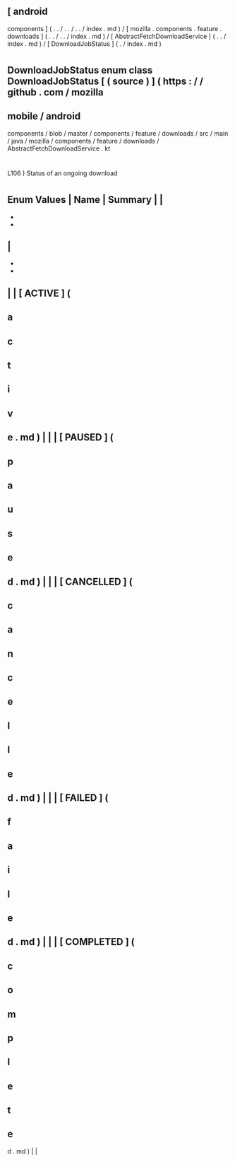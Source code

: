 [
android
-
components
]
(
.
.
/
.
.
/
.
.
/
index
.
md
)
/
[
mozilla
.
components
.
feature
.
downloads
]
(
.
.
/
.
.
/
index
.
md
)
/
[
AbstractFetchDownloadService
]
(
.
.
/
index
.
md
)
/
[
DownloadJobStatus
]
(
.
/
index
.
md
)
#
DownloadJobStatus
enum
class
DownloadJobStatus
[
(
source
)
]
(
https
:
/
/
github
.
com
/
mozilla
-
mobile
/
android
-
components
/
blob
/
master
/
components
/
feature
/
downloads
/
src
/
main
/
java
/
mozilla
/
components
/
feature
/
downloads
/
AbstractFetchDownloadService
.
kt
#
L106
)
Status
of
an
ongoing
download
#
#
#
Enum
Values
|
Name
|
Summary
|
|
-
-
-
|
-
-
-
|
|
[
ACTIVE
]
(
-
a
-
c
-
t
-
i
-
v
-
e
.
md
)
|
|
|
[
PAUSED
]
(
-
p
-
a
-
u
-
s
-
e
-
d
.
md
)
|
|
|
[
CANCELLED
]
(
-
c
-
a
-
n
-
c
-
e
-
l
-
l
-
e
-
d
.
md
)
|
|
|
[
FAILED
]
(
-
f
-
a
-
i
-
l
-
e
-
d
.
md
)
|
|
|
[
COMPLETED
]
(
-
c
-
o
-
m
-
p
-
l
-
e
-
t
-
e
-
d
.
md
)
|
|
